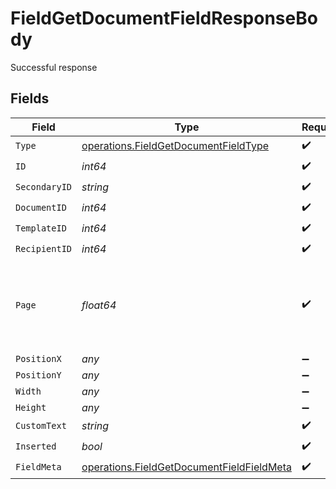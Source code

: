# FieldGetDocumentFieldResponseBody

Successful response


## Fields

| Field                                                                                                  | Type                                                                                                   | Required                                                                                               | Description                                                                                            |
| ------------------------------------------------------------------------------------------------------ | ------------------------------------------------------------------------------------------------------ | ------------------------------------------------------------------------------------------------------ | ------------------------------------------------------------------------------------------------------ |
| `Type`                                                                                                 | [operations.FieldGetDocumentFieldType](../../models/operations/fieldgetdocumentfieldtype.md)           | :heavy_check_mark:                                                                                     | N/A                                                                                                    |
| `ID`                                                                                                   | *int64*                                                                                                | :heavy_check_mark:                                                                                     | N/A                                                                                                    |
| `SecondaryID`                                                                                          | *string*                                                                                               | :heavy_check_mark:                                                                                     | N/A                                                                                                    |
| `DocumentID`                                                                                           | *int64*                                                                                                | :heavy_check_mark:                                                                                     | N/A                                                                                                    |
| `TemplateID`                                                                                           | *int64*                                                                                                | :heavy_check_mark:                                                                                     | N/A                                                                                                    |
| `RecipientID`                                                                                          | *int64*                                                                                                | :heavy_check_mark:                                                                                     | N/A                                                                                                    |
| `Page`                                                                                                 | *float64*                                                                                              | :heavy_check_mark:                                                                                     | The page number of the field on the document. Starts from 1.                                           |
| `PositionX`                                                                                            | *any*                                                                                                  | :heavy_minus_sign:                                                                                     | N/A                                                                                                    |
| `PositionY`                                                                                            | *any*                                                                                                  | :heavy_minus_sign:                                                                                     | N/A                                                                                                    |
| `Width`                                                                                                | *any*                                                                                                  | :heavy_minus_sign:                                                                                     | N/A                                                                                                    |
| `Height`                                                                                               | *any*                                                                                                  | :heavy_minus_sign:                                                                                     | N/A                                                                                                    |
| `CustomText`                                                                                           | *string*                                                                                               | :heavy_check_mark:                                                                                     | N/A                                                                                                    |
| `Inserted`                                                                                             | *bool*                                                                                                 | :heavy_check_mark:                                                                                     | N/A                                                                                                    |
| `FieldMeta`                                                                                            | [operations.FieldGetDocumentFieldFieldMeta](../../models/operations/fieldgetdocumentfieldfieldmeta.md) | :heavy_check_mark:                                                                                     | N/A                                                                                                    |